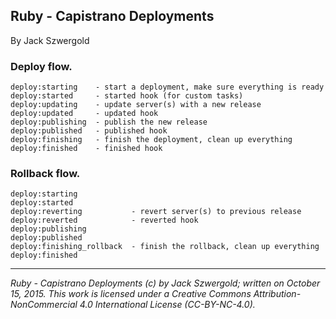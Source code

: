 ## Ruby - Capistrano Deployments

By Jack Szwergold

### Deploy flow.

	deploy:starting    - start a deployment, make sure everything is ready
	deploy:started     - started hook (for custom tasks)
	deploy:updating    - update server(s) with a new release
	deploy:updated     - updated hook
	deploy:publishing  - publish the new release
	deploy:published   - published hook
	deploy:finishing   - finish the deployment, clean up everything
	deploy:finished    - finished hook

### Rollback flow.

	deploy:starting
	deploy:started
	deploy:reverting           - revert server(s) to previous release
	deploy:reverted            - reverted hook
	deploy:publishing
	deploy:published
	deploy:finishing_rollback  - finish the rollback, clean up everything
	deploy:finished

***

*Ruby - Capistrano Deployments (c) by Jack Szwergold; written on October 15, 2015. This work is licensed under a Creative Commons Attribution-NonCommercial 4.0 International License (CC-BY-NC-4.0).*